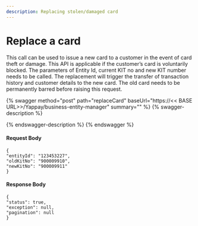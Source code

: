 ```yaml
---
description: Replacing stolen/damaged card
---
```


# Replace a card

This call can be used to issue a new card to a customer in the event of card theft or damage. This API is applicable if the customer’s card is voluntarily blocked. The parameters of Entity Id, current KIT no and new KIT number needs to be called. The replacement will trigger the transfer of transaction history and customer details to the new card. The old card needs to be permanently barred before raising this request.

{% swagger method="post" path="replaceCard" baseUrl="https://<< BASE URL>>/Yappay/business-entity-manager" summary="" %}
{% swagger-description %}

{% endswagger-description %}
{% endswagger %}

#### Request Body

```
{
"entityId": "123453227",
"oldKitNo": "900009910",
"newKitNo": "900009911"
}
```

#### Response Body

```
{
"status": true,
"exception": null,
"pagination": null
}
```
